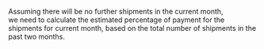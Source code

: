 Assuming there will be no further shipments in the current month,   
we need to calculate the estimated percentage of payment for the shipments for current month, based on the total number of shipments in the past two months.   
